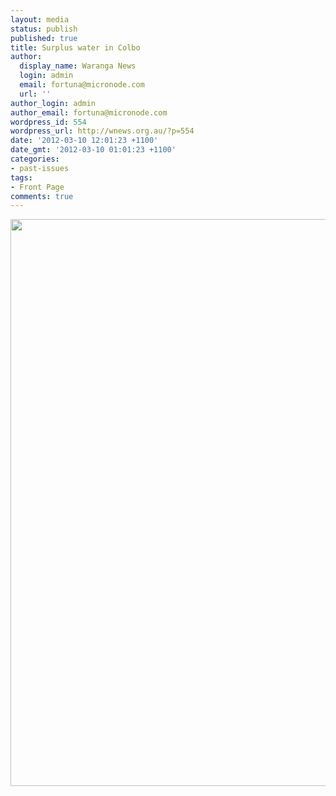 ```yaml
---
layout: media
status: publish
published: true
title: Surplus water in Colbo
author:
  display_name: Waranga News
  login: admin
  email: fortuna@micronode.com
  url: ''
author_login: admin
author_email: fortuna@micronode.com
wordpress_id: 554
wordpress_url: http://wnews.org.au/?p=554
date: '2012-03-10 12:01:23 +1100'
date_gmt: '2012-03-10 01:01:23 +1100'
categories:
- past-issues
tags:
- Front Page
comments: true
---
```


<a href="{{ site.url }}/images/2012/03/frontpage-20120308.pdf"><img class="alignnone size-full wp-image-551" title="Front Page - 8 March, 2012" src="{{ site.url }}/images/2012/03/frontpage-20120308.png" alt="" width="624" height="907" /></a>
